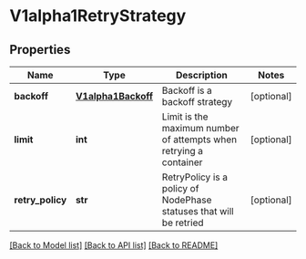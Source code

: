 # V1alpha1RetryStrategy

## Properties
Name | Type | Description | Notes
------------ | ------------- | ------------- | -------------
**backoff** | [**V1alpha1Backoff**](V1alpha1Backoff.md) | Backoff is a backoff strategy | [optional] 
**limit** | **int** | Limit is the maximum number of attempts when retrying a container | [optional] 
**retry_policy** | **str** | RetryPolicy is a policy of NodePhase statuses that will be retried | [optional] 

[[Back to Model list]](../README.md#documentation-for-models) [[Back to API list]](../README.md#documentation-for-api-endpoints) [[Back to README]](../README.md)


